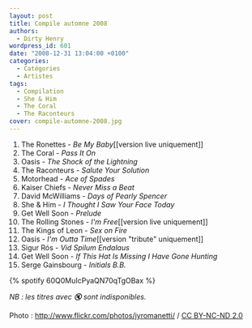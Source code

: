 ```yaml
---
layout: post
title: Compile automne 2008
authors:
  - Dirty Henry
wordpress_id: 601
date: "2008-12-31 13:04:00 +0100"
categories:
  - Catégories
  - Artistes
tags:
  - Compilation
  - She & Him
  - The Coral
  - The Raconteurs
cover: compile-automne-2008.jpg
---
```


1. The Ronettes - _Be My Baby_[[version live uniquement]]
1. The Coral - _Pass It On_
1. Oasis - _The Shock of the Lightning_
1. The Raconteurs - _Salute Your Solution_
1. Motorhead - _Ace of Spades_
1. Kaiser Chiefs - _Never Miss a Beat_
1. David McWilliams - _Days of Pearly Spencer_
1. She & Him - _I Thought I Saw Your Face Today_
1. Get Well Soon - _Prelude_
1. The Rolling Stones - _I'm Free_[[version live uniquement]]
1. The Kings of Leon - _Sex on Fire_
1. Oasis - _I'm Outta Time_[[version "tribute" uniquement]]
1. Sigur Rós - _Vid Spilum Endalaus_
1. Get Well Soon - _If This Hat Is Missing I Have Gone Hunting_
1. Serge Gainsbourg - _Initials B.B._

{% spotify 60Q0MuIcPyaQN70qTgOBax %}

_NB : les titres avec 🔇 sont indisponibles._

<div xmlns:cc="http://creativecommons.org/ns#" about="http://www.flickr.com/photos/jyromanetti/1617556219/">Photo : <a rel="cc:attributionURL" href="http://www.flickr.com/photos/jyromanetti/">http://www.flickr.com/photos/jyromanetti/</a> / <a rel="license" href="http://creativecommons.org/licenses/by-nc-nd/2.0/">CC BY-NC-ND 2.0</a></div>
